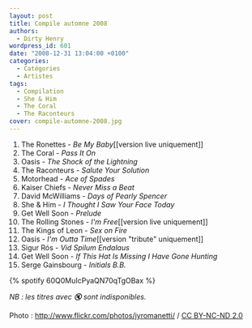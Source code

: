 ```yaml
---
layout: post
title: Compile automne 2008
authors:
  - Dirty Henry
wordpress_id: 601
date: "2008-12-31 13:04:00 +0100"
categories:
  - Catégories
  - Artistes
tags:
  - Compilation
  - She & Him
  - The Coral
  - The Raconteurs
cover: compile-automne-2008.jpg
---
```


1. The Ronettes - _Be My Baby_[[version live uniquement]]
1. The Coral - _Pass It On_
1. Oasis - _The Shock of the Lightning_
1. The Raconteurs - _Salute Your Solution_
1. Motorhead - _Ace of Spades_
1. Kaiser Chiefs - _Never Miss a Beat_
1. David McWilliams - _Days of Pearly Spencer_
1. She & Him - _I Thought I Saw Your Face Today_
1. Get Well Soon - _Prelude_
1. The Rolling Stones - _I'm Free_[[version live uniquement]]
1. The Kings of Leon - _Sex on Fire_
1. Oasis - _I'm Outta Time_[[version "tribute" uniquement]]
1. Sigur Rós - _Vid Spilum Endalaus_
1. Get Well Soon - _If This Hat Is Missing I Have Gone Hunting_
1. Serge Gainsbourg - _Initials B.B._

{% spotify 60Q0MuIcPyaQN70qTgOBax %}

_NB : les titres avec 🔇 sont indisponibles._

<div xmlns:cc="http://creativecommons.org/ns#" about="http://www.flickr.com/photos/jyromanetti/1617556219/">Photo : <a rel="cc:attributionURL" href="http://www.flickr.com/photos/jyromanetti/">http://www.flickr.com/photos/jyromanetti/</a> / <a rel="license" href="http://creativecommons.org/licenses/by-nc-nd/2.0/">CC BY-NC-ND 2.0</a></div>
